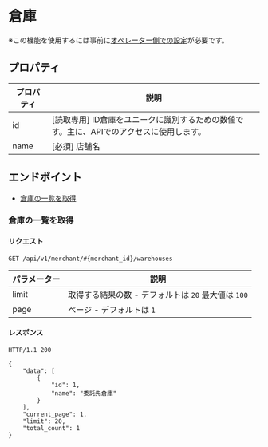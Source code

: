 

倉庫
==


※この機能を使用するには事前に[オペレーター側での設定](https://support.logiless.com/faq/7152/)が必要です。


プロパティ
-----




| プロパティ | 説明 |
| --- | --- |
| id | [読取専用] ID倉庫をユニークに識別するための数値です。主に、APIでのアクセスに使用します。 |
| name | [必須] 店舗名 |


エンドポイント
-------


* [倉庫の一覧を取得](#get_list)


### 倉庫の一覧を取得


#### リクエスト


`GET /api/v1/merchant/#{merchant_id}/warehouses`




| パラメーター | 説明 |
| --- | --- |
| limit | 取得する結果の数 - デフォルトは `20` 最大値は `100` |
| page | ページ - デフォルトは `1` |


#### レスポンス


`HTTP/1.1 200`



```
{
    "data": [
        {
            "id": 1,
            "name": "委託先倉庫"
        }
    ],
    "current_page": 1,
    "limit": 20,
    "total_count": 1
}

```


